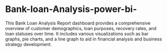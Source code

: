 # Bank-loan-Analysis-power-bi-
This Bank Loan Analysis Report dashboard provides a comprehensive overview of customer demographics, loan purposes, recovery rates, and loan statuses over time. It includes various visualizations such as bar graphs, pie charts, and a line graph to aid in financial analysis and business strategy development.
